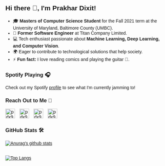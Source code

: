 <!DOCTYPE html>
<html lang="en">
<head>
<meta charset="UTF-8">
<meta name="viewport" content="width=device-width, initial-scale=1.0">
<title>Prakhar Dixit's Introduction</title>
<style>
    body { font-family: Arial, sans-serif; }
    .social-links img { height: 30px; margin-right: 10px; }
</style>
</head>
<body>

<h2>Hi there 👋, I'm Prakhar Dixit!</h2>

<ul>
    <li>🎓 <strong>Masters of Computer Science Student</strong> for the Fall 2021 term at the University of Maryland, Baltimore County (UMBC).</li>
    <li>💼 <strong>Former Software Engineer</strong> at Titan Company Limited.</li>
    <li>💻 Tech enthusiast passionate about <strong>Machine Learning, Deep Learning, and Computer Vision</strong>.</li>
    <li>🌍 Eager to contribute to technological solutions that help society.</li>
    <li>⚡ <strong>Fun fact:</strong> I love reading comics and playing the guitar 🎸.</li>
</ul>

<h3>Spotify Playing 🎧</h3>
<p>Check out my Spotify <a href="https://open.spotify.com/user/ozrpd6qx3u0qyxn5zppsuacdq">profile</a> to see what I'm currently jamming to!</p>

<h3>Reach Out to Me 📝</h3>
<div class="social-links">
    <a href="https://www.linkedin.com/in/prakhar-dixit-712751149/"><img alt="pdx97 | LinkedIn" src="https://www.flaticon.com/svg/static/icons/svg/733/733561.svg" /></a>
    <a href="https://www.instagram.com/pdx972/"><img alt="pdx97 | Instagram" src="https://image.flaticon.com/icons/svg/733/733558.svg" /></a>
    <a href="https://open.spotify.com/user/ozrpd6qx3u0qyxn5zppsuacdq"><img alt="pdx97 | Spotify" src="https://www.flaticon.com/svg/static/icons/svg/733/733573.svg" /></a>
    <a href="https://discord.gg/RWnR52nG"><img alt="pdx97 | Discord" src="https://raw.githubusercontent.com/anuraghazra/anuraghazra/master/assets/discord-round.svg" /></a>
</div>


<h3>GitHub Stats 🛠</h3>



[![Anurag's github stats](https://github-readme-stats.vercel.app/api?username=pdx97&&show_icons=true&theme=merko)](https://github.com/anuraghazra/github-readme-stats)  

<br>[![Top Langs](https://github-readme-stats.vercel.app/api/top-langs/?username=pdx97&layout=compact&card_width=440)](https://github.com/anuraghazra/github-readme-stats)
<br/>
</body>
</html>



















